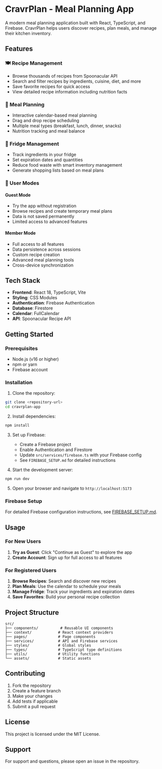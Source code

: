 # CravrPlan - Meal Planning App

A modern meal planning application built with React, TypeScript, and Firebase. CravrPlan helps users discover recipes, plan meals, and manage their kitchen inventory.

## Features

### 🍽️ Recipe Management
- Browse thousands of recipes from Spoonacular API
- Search and filter recipes by ingredients, cuisine, diet, and more
- Save favorite recipes for quick access
- View detailed recipe information including nutrition facts

### 📅 Meal Planning
- Interactive calendar-based meal planning
- Drag and drop recipe scheduling
- Multiple meal types (breakfast, lunch, dinner, snacks)
- Nutrition tracking and meal balance

### 🥬 Fridge Management
- Track ingredients in your fridge
- Set expiration dates and quantities
- Reduce food waste with smart inventory management
- Generate shopping lists based on meal plans

### 👥 User Modes

#### Guest Mode
- Try the app without registration
- Browse recipes and create temporary meal plans
- Data is not saved permanently
- Limited access to advanced features

#### Member Mode
- Full access to all features
- Data persistence across sessions
- Custom recipe creation
- Advanced meal planning tools
- Cross-device synchronization

## Tech Stack

- **Frontend**: React 18, TypeScript, Vite
- **Styling**: CSS Modules
- **Authentication**: Firebase Authentication
- **Database**: Firestore
- **Calendar**: FullCalendar
- **API**: Spoonacular Recipe API

## Getting Started

### Prerequisites
- Node.js (v16 or higher)
- npm or yarn
- Firebase account

### Installation

1. Clone the repository:
```bash
git clone <repository-url>
cd cravrplan-app
```

2. Install dependencies:
```bash
npm install
```

3. Set up Firebase:
   - Create a Firebase project
   - Enable Authentication and Firestore
   - Update `src/services/firebase.ts` with your Firebase config
   - See `FIREBASE_SETUP.md` for detailed instructions

4. Start the development server:
```bash
npm run dev
```

5. Open your browser and navigate to `http://localhost:5173`

### Firebase Setup

For detailed Firebase configuration instructions, see [FIREBASE_SETUP.md](./FIREBASE_SETUP.md).

## Usage

### For New Users
1. **Try as Guest**: Click "Continue as Guest" to explore the app
2. **Create Account**: Sign up for full access to all features

### For Registered Users
1. **Browse Recipes**: Search and discover new recipes
2. **Plan Meals**: Use the calendar to schedule your meals
3. **Manage Fridge**: Track your ingredients and expiration dates
4. **Save Favorites**: Build your personal recipe collection

## Project Structure

```
src/
├── components/          # Reusable UI components
├── context/            # React context providers
├── pages/              # Page components
├── services/           # API and Firebase services
├── styles/             # Global styles
├── types/              # TypeScript type definitions
├── utils/              # Utility functions
└── assets/             # Static assets
```

## Contributing

1. Fork the repository
2. Create a feature branch
3. Make your changes
4. Add tests if applicable
5. Submit a pull request

## License

This project is licensed under the MIT License.

## Support

For support and questions, please open an issue in the repository.
